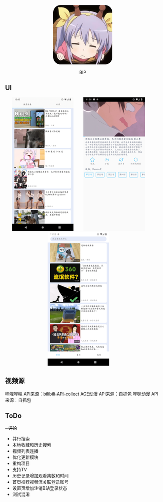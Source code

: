 <div align=center>
<img src ="./img/ic_launcher.png"/>
<p>BIP</p>
</div>


## UI
<div align=center>
<img width = '200' height ='433' src ="./img/ic_screen_shot1.png"/>&emsp;&emsp;
<img width = '200' height ='433' src ="./img/ic_screen_shot2.png"/>&emsp;&emsp;
<img width = '200' height ='433' src ="./img/ic_screen_shot3.png"/>&emsp;&emsp;
</div>

## 视频源
[哔哩哔哩](https://www.bilibili.com/)
API来源：[bilibili-API-collect](https://github.com/SocialSisterYi/bilibili-API-collect)
[AGE动漫](https://www.agemys.com)
API来源：自抓包
[哔咪动漫](https://bimiacg4.net/)
API来源：自抓包

## ToDo
~~- 评论~~
- 并行搜索
- 本地收藏和历史搜索
- 视频列表连播
- 优化更新模块
- 重构项目
- 支持TV
- 历史记录增加观看集数和时间
- 首页推荐视频流关联登录账号
- 设置页增加注销B站登录状态
- 测试混淆